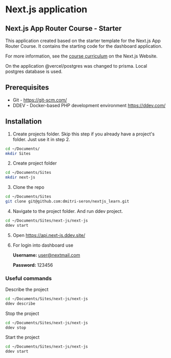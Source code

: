# Next.js application

## Next.js App Router Course - Starter

This application created based on the starter template for the Next.js App Router Course. It contains the starting code
for the dashboard application.

For more information, see the [course curriculum](https://nextjs.org/learn) on the Next.js Website.

On the application @vercel/postgres was changed to prisma. Local postgres database is used.

## Prerequisites

* Git - https://git-scm.com/
* DDEV - Docker-based PHP development environment https://ddev.com/

## Installation

1. Create projects folder. Skip this step if you already have a project's folder. Just use it in step 2.

```sh
cd ~/Documents/
mkdir Sites
```

2. Create project folder

```sh
cd ~/Documents/Sites
mkdir next-js
```

3. Clone the repo

```sh
cd ~/Documents/Sites
git clone git@github.com:dmitri-seron/nextjs_learn.git
```

4. Navigate to the project folder. And run ddev project.

```sh
cd ~/Documents/Sites/next-js/next-js
ddev start
```

5. Open https://api.next-js.ddev.site/
6. For login into dashboard use

   **Username:** user@nextmail.com

   **Password:** 123456

### Useful commands

Describe the project

```sh
cd ~/Documents/Sites/next-js/next-js
ddev describe
```

Stop the project

```sh
cd ~/Documents/Sites/next-js/next-js
ddev stop
```

Start the project

```sh
cd ~/Documents/Sites/next-js/next-js
ddev start
```